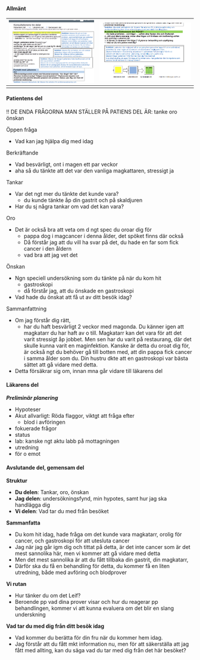 

#### Allmänt

| <img src="./figs/sam10_zkrSKn7WwJ.png" alt=zkrSKn7WwJ style="zoom: 45%;"> | <img src="./figs/sam10_4WOQmAd1Cs.png" alt=4WOQmAd1Cs style="zoom:50%"> |
| ------------------------------------------------------------ | ------------------------------------------------------------ |
|                                                              |                                                              |









#### Patientens del

!! DE ENDA FRÅGORNA MAN STÄLLER PÅ PATIENS DEL ÄR: tanke oro önskan



Öppen fråga

* Vad kan jag hjälpa dig med idag



Berkräftande

* Vad besvärligt, ont i magen ett par veckor
* aha så du tänkte att det var den vanliga magkattaren, stressigt ja



Tankar

* Var det ngt mer du tänkte det kunde vara?
  * du kunde tänkte åp din gastrit och på skaldjuren
* Har du sj några tankar om vad det kan vara?



Oro

* Det är också bra att veta om d ngt spec du oroar dig för
  * pappa dog i magcancer i denna ålder, det spöket finns där också
  * Då förstår jag att du vill ha svar på det, du hade en far som fick cancer i den åldern
  * vad bra att jag vet det



Önskan

* Ngn speciell undersökning som du tänkte på när du kom hit
  * gastroskopi
  * då förstår jag, att du önskade en gastroskopi
* Vad hade du önskat att få ut av ditt besök idag? 



Sammanfattning

* Om jag förstår dig rätt, 
  * har du haft besvärligt 2 veckor med magonda. Du känner igen att magkatarr du har haft av o till. Magkatarr kan det vara för att det varit stressigt åp jobbet. Men sen har du varit på restaurang, där det skulle kunna varit en maginfektion. Kanske är detta du oroat dig för, är också ngt du behöver gå till botten med, att din pappa fick cancer i samma ålder som du. Din hustru dkte att en gastroskopi var bästa sättet att gå vidare med detta. 
* Detta försäkrar sig om, innan mna går vidare till läkarens del



#### Läkarens del

***Preliminär planering***

* Hypoteser
* Akut allvarligt: Röda flaggor, viktgt att fråga efter
  * blod i avföringen
* fokuerade frågor
* status
* lab: kanske ngt aktu labb på mottagningen
* utredning
* för o emot





#### Avslutande del, gemensam del

**Struktur**

* **Du delen**: Tankar, oro, önskan
* **Jag delen**: undersökningsfynd, min hypotes, samt hur jag ska handlägga dig
* **Vi delen**: Vad tar du med från besöket



**Sammanfatta**

* Du kom hit idag, hade fråga om det kunde vara magkatarr, orolig för cancer, och gastroskopi för att utesluta cancer
* Jag när jag går igm dig och tittat på detta, är det inte cancer som är det mest sannolika här, men vi kommer att gå vidare med detta
* Men det mest sannolika är att du fått tillbaka din gastrit, din magkatarr,
* Därför ska du få en behandling för detta, du kommer få en liten utredning, både med avföring och blodprover



**Vi rutan**

* Hur tänker du om det Leif?
* Beroende pp vad dina prover visar och hur du reagerar pp behandlingen, kommer vi att kunna evaluera om det blir en slang underskning



**Vad tar du med dig från ditt besök idag**

* Vad kommer du berätta för din fru när du kommer hem idag. 
* Jag förstår att du fått mkt information nu, men för att säkerställa att jag fått med allting, kan du säga vad du tar med dig från det här besöket?







